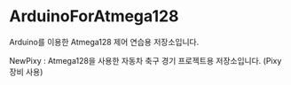 # ArduinoForAtmega128
Arduino를 이용한 Atmega128 제어 연습용 저장소입니다.

NewPixy : Atmega128을 사용한 자동차 축구 경기 프로젝트용 저장소입니다. (Pixy 장비 사용)
